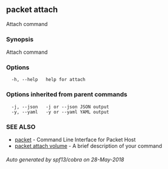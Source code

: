 ## packet attach

Attach command

### Synopsis

Attach command

### Options

```
  -h, --help   help for attach
```

### Options inherited from parent commands

```
  -j, --json   -j or --json JSON output
  -y, --yaml   -y or --yaml YAML output
```

### SEE ALSO

* [packet](packet.md)	 - Command Line Interface for Packet Host
* [packet attach volume](packet_attach_volume.md)	 - A brief description of your command

###### Auto generated by spf13/cobra on 28-May-2018
